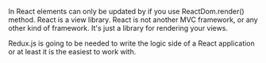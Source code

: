 In React elements can only be updated by if you use ReactDom.render() method.
React is a view library. React is not another MVC framework, or any other kind of framework. It's just a library for rendering your views.

Redux.js is going to be needed to write the logic side of a React application or at least it is the easiest to work with.
